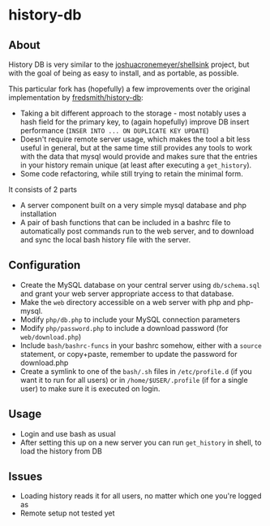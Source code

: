 # history-db

## About

History DB is very similar to the [joshuacronemeyer/shellsink](https://github.com/joshuacronemeyer/shellsink) project, but with the goal of being as easy to install, and as portable, as possible.

This particular fork has (hopefully) a few improvements over the original implementation by [fredsmith/history-db](https://github.com/fredsmith/history-db):

 - Taking a bit different approach to the storage - most notably uses a hash field for the primary key, to (again hopefully) improve DB insert performance (`INSER INTO ... ON DUPLICATE KEY UPDATE`)
 - Doesn't require remote server usage, which makes the tool a bit less useful in general, but at the same time still provides any tools to work with the data that mysql would provide and makes sure that the entries in your history remain unique (at least after executing a `get_history`).
 - Some code refactoring, while still trying to retain the minimal form.

It consists of 2 parts

 - A server component built on a very simple mysql database and php installation
 - A pair of bash functions that can be included in a bashrc file to automatically post commands run to the web server, and to download and sync the local bash history file with the server.

## Configuration

 - Create the MySQL database on your central server using `db/schema.sql` and grant your web server appropriate access to that database.
 - Make the `web` directory accessible on a web server with php and php-mysql.
 - Modify `php/db.php` to include your MySQL connection parameters
 - Modify `php/password.php` to include a download password (for `web/download.php`)
 - Include `bash/bashrc-funcs` in your bashrc somehow, either with a `source` statement, or copy+paste, remember to update the password for download.php
 - Create a symlink to one of the `bash/.sh` files in `/etc/profile.d` (if you want it to run for all users) or in `/home/$USER/.profile` (if for a single user) to make sure it is executed on login.

## Usage

 - Login and use bash as usual
 - After setting this up on a new server you can run `get_history` in shell, to load the history from DB

## Issues

 - Loading history reads it for all users, no matter which one you're logged as
 - Remote setup not tested yet